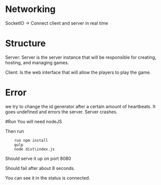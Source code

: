 




# Networking
SocketIO -> Connect client and server in real time

# Structure

Server: Server is the server instance that will be responsible for creating, hosting, and managing games.

Client: Is the web interface that will allow the players to play the game.


# Error
we try to change the id generator after a certain amount of heartbeats. It goes undefined and errors the server.
Server crashes.



#Run
You will need nodeJS

Then run

        run npm install
        gulp
        node dist\index.js
        
        
Should serve it up on port 8080

Should fail after about 8 seconds.

You can see it in the status is connected.